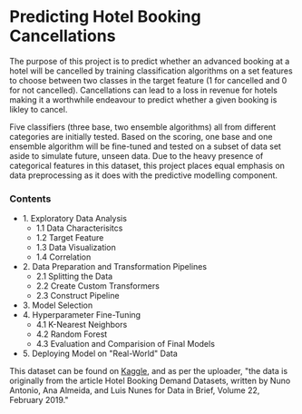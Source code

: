 # Predicting Hotel Booking Cancellations

The purpose of this project is to predict whether an advanced booking at a hotel will be cancelled by training classification algorithms on a set features to choose between two classes in the target feature (1 for cancelled and 0 for not cancelled). Cancellations can lead to a loss in revenue for hotels making it a worthwhile endeavour to predict whether a given booking is likley to cancel. 

Five classifiers (three base, two ensemble algorithms) all from different categories are initially tested. Based on the scoring, one base and one ensemble algorithm will be fine-tuned and tested on a subset of data set aside to simulate future, unseen data. Due to the heavy presence of categorical features in this dataset, this project places equal emphasis on data preprocessing as it does with the predictive modelling component.

### Contents

<ul>
  <li>1. Exploratory Data Analysis   
    <ul>
      <li>1.1 Data Characterisitcs</li>
      <li>1.2 Target Feature
      <li>1.3 Data Visualization</li>
      <li>1.4 Correlation</li>
     </ul>
   </li>
   <li>2. Data Preparation and Transformation Pipelines   
     <ul>
      <li>2.1 Splitting the Data</li>
      <li>2.2 Create Custom Transformers</li>
      <li>2.3 Construct Pipeline</li>
     </ul>   
   </li>
   <li>3. Model Selection</li>
   <li>4. Hyperparameter Fine-Tuning   
     <ul>
      <li>4.1 K-Nearest Neighbors</li>
      <li>4.2 Random Forest</li>
      <li>4.3 Evaluation and Comparision of Final Models</li>
     </ul>   
   </li>
   <li>5. Deploying Model on "Real-World" Data</li>
</ul>

This dataset can be found on <a href="https://www.kaggle.com/jessemostipak/hotel-booking-demand">Kaggle</a>, and as per the uploader, "the data is originally from the article Hotel Booking Demand Datasets, written by Nuno Antonio, Ana Almeida, and Luis Nunes for Data in Brief, Volume 22, February 2019."
